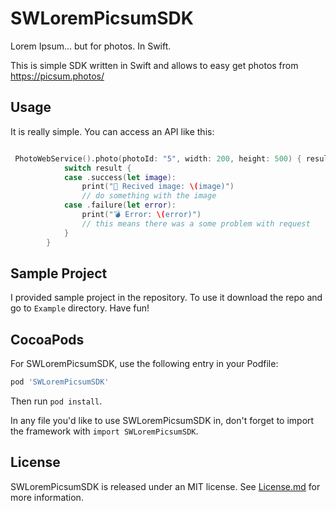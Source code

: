 # SWLoremPicsumSDK
Lorem Ipsum... but for photos. In Swift.

This is simple SDK written in Swift and allows to easy get photos from https://picsum.photos/

## Usage

It is really simple. You can access an API like this:

```swift

 PhotoWebService().photo(photoId: "5", width: 200, height: 500) { result in
            switch result {
            case .success(let image):
                print("👻 Recived image: \(image)")
                // do something with the image
            case .failure(let error):
                print("💣 Error: \(error)")
                // this means there was a some problem with request
            }
        }
```

## Sample Project
I provided sample project in the repository. To use it download the repo and go to `Example` directory. Have fun!

## CocoaPods

For SWLoremPicsumSDK, use the following entry in your Podfile:

```rb
pod 'SWLoremPicsumSDK'

```

Then run `pod install`.

In any file you'd like to use SWLoremPicsumSDK in, don't forget to
import the framework with `import SWLoremPicsumSDK`.

## License

SWLoremPicsumSDK is released under an MIT license. See [License.md](https://github.com/swojtyna/SWLoremPicsumSDK/blob/develop/LICENSE) for more information.
